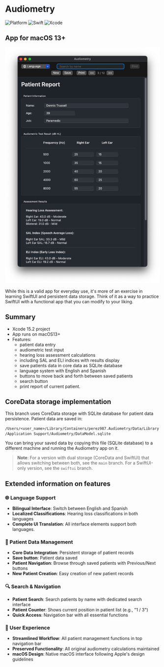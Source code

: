 # Audiometry

![Platform](https://img.shields.io/badge/macOS-13+-orange.svg)
![Swift](https://img.shields.io/badge/Swift-5-color=9494ff.svg)
![Xcode](https://img.shields.io/badge/Xcode-15.2+-lavender.svg)
<!-- ![Downloads](https://img.shields.io/github/downloads/perez987/Audiometry/total?label=Downloads&color=9494ff) -->

## App for macOS 13+

<img src="Images/Main-window-coredata.png" width="640px">

While this is a valid app for everyday use, it's more of an exercise in learning SwiftUI and persistent data storage. Think of it as a way to practice SwiftUI with a functional app that you can modify to your liking.

## Summary

- Xcode 15.2 project
- App runs on macOS13+
- Features:
  - patient data entry
  - audiometric test input
  - hearing loss assessment calculations
  - including SAL and ELI indices with results display
  - save patients data in core data as SQLite database
  - language system with English and Spanish
  - buttons to move back and forth between saved patients
  - search button
  - print report of current patient. 

## CoreData storage implementation
  
This branch uses CoreData storage with SQLite database for patient data persistence. Patient data are saved in:

`/Users/<user_name>/Library/Containers/perez987.Audiometry/Data/Library/Application Support/Audiometry/DataModel.sqlite`

You can bring your saved data by copying this file (SQLite database) to a different machine and running the Audiometry app on it.

> **Note**: For a version with dual storage (CoreData and SwiftUI) that allows switching between both, see the `main` branch. For a SwiftUI-only version, see the `swiftui` branch.

## Extended information on features
  
### 🌐 Language Support

- **Bilingual Interface**: Switch between English and Spanish
- **Localized Classifications**: Hearing loss classifications in both languages
- **Complete UI Translation**: All interface elements support both languages.

### 💾 Patient Data Management

- **Core Data Integration**: Persistent storage of patient records
- **Save button**: Patient data saved
- **Patient Navigation**: Browse through saved patients with Previous/Next buttons
- **New Patient Creation**: Easy creation of new patient records

### 🔍 Search & Navigation

- **Patient Search**: Search patients by name with dedicated search interface
- **Patient Counter**: Shows current position in patient list (e.g., "1 / 3")
- **Quick Access**: Navigation bar with all essential functions

### 🏥 User Experience

- **Streamlined Workflow**: All patient management functions in top navigation bar
- **Preserved Functionality**: All original audiometry calculations maintained
- **macOS Design**: Native macOS interface following Apple's design guidelines

